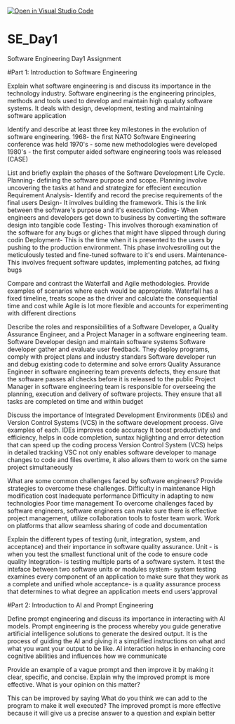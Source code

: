 [![Open in Visual Studio Code](https://classroom.github.com/assets/open-in-vscode-2e0aaae1b6195c2367325f4f02e2d04e9abb55f0b24a779b69b11b9e10269abc.svg)](https://classroom.github.com/online_ide?assignment_repo_id=15607333&assignment_repo_type=AssignmentRepo)
# SE_Day1
Software Engineering Day1 Assignment

#Part 1: Introduction to Software Engineering

Explain what software engineering is and discuss its importance in the technology industry.
Software engineering is the engineering principles, methods and tools used to develop and maintain high qualuty software systems. It deals with design, development, testing and maintaining software application


Identify and describe at least three key milestones in the evolution of software engineering.
1968- the first NATO Software Engineering conference was held
1970's - some new methodologies were developed
1980's - the first computer aided software engineering tools was released (CASE)


List and briefly explain the phases of the Software Development Life Cycle.
Planning- defining the software purpose and scope. Planning involve uncovering the tasks at hand and strategize for effecient execution 
Requirement Analysis- Identify and record the precise requirements of the final users
Design- It involves building the framework. This is the link between the software's purpose and it's execution
Coding- When engineers and developers get down to business by converting the software design into tangible code
Testing- This involves thorough examination of the software for any bugs or gliches that might have slipped through during codin
Deployment- This is the time when it is presented to the users by pushing to the production environment. This phase involvesrolling out the meticulously tested and fine-tuned software to it's end users. 
Maintenance- This involves frequent software updates, implementing patches, ad fixing bugs


Compare and contrast the Waterfall and Agile methodologies. Provide examples of scenarios where each would be appropriate.
Waterfall has a fixed timeline, treats scope as the driver and calculate the consequential time and cost  while Agile is lot more flexible and accounts for experimenting with different directions 


Describe the roles and responsibilities of a Software Developer, a Quality Assurance Engineer, and a Project Manager in a software engineering team.
Software Developer design and maintain software systems
Software developer gather and evaluate user feedback. 
They deploy programs, comply with project plans and industry standars
Software developer run and debug existing code to determine and solve errors
Quality Assurance Engineer in software engineering team prevents defects, they ensure that the software passes all checks before it is released to the public
Project Manager in software engineering team is responsible for overseeing the planning, execution and delivery of software projects. 
They ensure that all tasks are completed on time and within budget 


Discuss the importance of Integrated Development Environments (IDEs) and Version Control Systems (VCS) in the software development process. Give examples of each.
IDEs improves code accuracy
It boost productivity and efficiency, helps in code completion, suntax higlighting and error detection that can speed up the coding process
Version Control System (VCS) helps in detailed tracking 
VSC not only enables software developer to manage changes to code and files overtime, it also allows them to work on the same project simultaneously 



What are some common challenges faced by software engineers? Provide strategies to overcome these challenges.
Difficulty in maintenance
High modification cost
Inadequate performance
Difficulty in adapting to new technologies
Poor time management
To overcome challenges faced by software engineers, software engineers can make sure there is effective project management, utilize collaboration tools to foster team work. Work on platforms that allow seamless sharing of code and documentation


Explain the different types of testing (unit, integration, system, and acceptance) and their importance in software quality assurance.
Unit - is when you test the smallest functional unit of the code to ensure code quality
Integration- is testing multiple parts of a software system. It test the inteface between two software units or modules 
system- system testing examines every component of an application to make sure that they work as a complete and unified whole
acceptance- is a quality assurance process that determines to what degree an application meets end users'approval 


#Part 2: Introduction to AI and Prompt Engineering


Define prompt engineering and discuss its importance in interacting with AI models.
Prompt engineering is the process whereby you guide generative artificial intelligence solutions to generate the desired output. It is the process of guiding the AI and giving it a simplified instructions on what and what you want your output to be like.
AI interaction helps in enhancing core cognitive abilities and influences how we communicate

Provide an example of a vague prompt and then improve it by making it clear, specific, and concise. Explain why the improved prompt is more effective.
What is your opinion on this matter?

This can be improved by saying 
What do you think we can add to the program to make it well executed?
The improved prompt is more effective because it will give us a precise answer to a question and explain better
